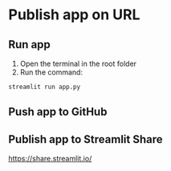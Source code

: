 # Publish app on URL

## Run app

1. Open the terminal in the root folder
2. Run the command:

```python
streamlit run app.py
```

## Push app to GitHub

## Publish app to Streamlit Share

https://share.streamlit.io/